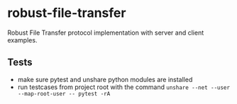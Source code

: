 # robust-file-transfer
Robust File Transfer protocol implementation with server and client examples.

## Tests

- make sure pytest and unshare python modules are installed
- run testcases from project root with the command `unshare --net --user --map-root-user -- pytest -rA`

